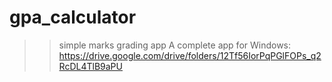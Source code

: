 # gpa_calculator
>>simple marks grading app
A complete app for Windows: https://drive.google.com/drive/folders/12Tf56IorPqPGlFOPs_q2RcDL4TlB9aPU
